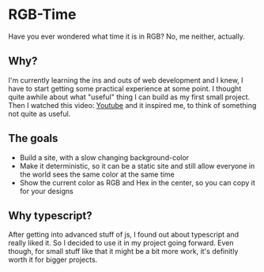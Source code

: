 # RGB-Time

Have you ever wondered what time it is in RGB? No, me neither, actually.

## Why?

I'm currently learning the ins and outs of web development and I knew, I have to start getting some practical experience at some point. I thought quite awhile about what "useful" thing I can build as my first small project. Then I watched this video: [Youtube](https://www.youtube.com/watch?v=c0bsKc4tiuY "Why you should make useless things | Simone Giertz") and it inspired me, to think of something not quite as useful.

## The goals

* Build a site, with a slow changing background-color
* Make it deterministic, so it can be a static site and still allow everyone in the world sees the same color at the same time
* Show the current color as RGB and Hex in the center, so you can copy it for your designs
  
## Why typescript?
 
 After getting into advanced stuff of js, I found out about typescript and really liked it. So I decided to use it in my project going forward. Even though, for small stuff like that it might be a bit more work, it's definitly worth it for bigger projects.
